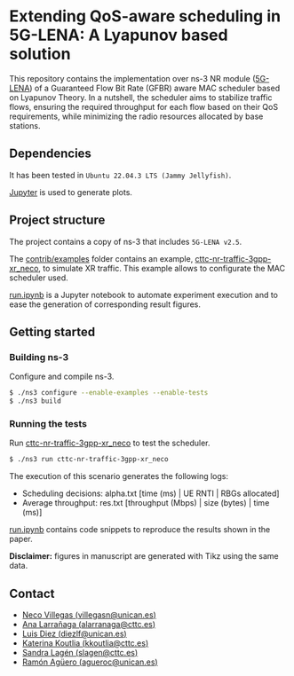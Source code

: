 # Extending QoS-aware scheduling in 5G-LENA: A Lyapunov based solution

This repository contains the implementation over ns-3 NR module ([5G-LENA](https://5g-lena.cttc.es/)) of a Guaranteed Flow Bit Rate (GFBR) aware MAC scheduler based on Lyapunov Theory. In a nutshell, the scheduler aims to stabilize traffic flows, ensuring the required throughput for each flow based on their QoS requirements, while minimizing the radio resources allocated by base stations.

## Dependencies

It has been tested in `Ubuntu 22.04.3 LTS (Jammy Jellyfish)`.

[Jupyter](https://jupyter.org/install) is used to generate plots.
## Project structure

The project contains a copy of ns-3 that includes `5G-LENA v2.5`.

The [contrib/examples](https://github.com/tlmat-unican/5glena-lyapunov-mac-scheduler/contrib/examples) folder contains an example, [cttc-nr-traffic-3gpp-xr_neco](https://github.com/tlmat-unican/5glena-lyapunov-mac-scheduler/cttc-nr-traffic-3gpp-xr_neco), to simulate XR traffic. This example allows to configurate the MAC scheduler used.

[run.ipynb](https://github.com/tlmat-unican/5glena-lyapunov-mac-scheduler/run.ipynb) is a Jupyter notebook to automate experiment execution and to ease the generation of corresponding result figures.

## Getting started

### Building ns-3

Configure and compile ns-3.
```bash
$ ./ns3 configure --enable-examples --enable-tests
$ ./ns3 build
```

### Running the tests

Run [cttc-nr-traffic-3gpp-xr_neco](https://github.com/tlmat-unican/5glena-lyapunov-mac-scheduler/cttc-nr-traffic-3gpp-xr_neco) to test the scheduler.

```bash
$ ./ns3 run cttc-nr-traffic-3gpp-xr_neco
```

The execution of this scenario generates the following logs:

* Scheduling decisions: alpha.txt [time (ms) | UE RNTI | RBGs allocated]
* Average throughput: res.txt [throughput (Mbps) | size (bytes) | time (ms)]

[run.ipynb](https://github.com/tlmat-unican/5glena-lyapunov-mac-scheduler/run.ipynb) contains code snippets to reproduce the results shown in the paper.


**Disclaimer:** figures in manuscript are generated with Tikz using the same data.

    
## Contact

- [Neco Villegas (villegasn@unican.es)](mailto:villegasn@unican.es)
- [Ana Larrañaga (alarranaga@cttc.es)](mailto:alarranaga@cttc.es)
- [Luis Diez (diezlf@unican.es)](mailto:diezlf@unican.es)
- [Katerina Koutlia (kkoutlia@cttc.es)](mailto:kkoutlia@cttc.es)
- [Sandra Lagén (slagen@cttc.es)](mailto:slagen@cttc.es)
- [Ramón Agüero (agueroc@unican.es)](mailto:agueroc@unican.es)
